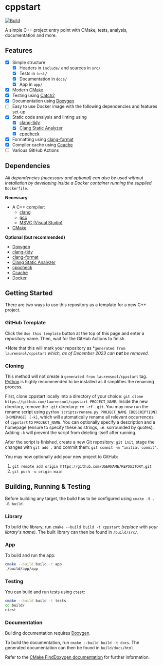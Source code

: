 # cppstart

[![Build](https://github.com/laurensnol/cppstart/actions/workflows/build.yml/badge.svg)](https://github.com/laurensnol/cppstart/actions/workflows/build.yml)

A simple C++ project entry point with CMake, tests, analysis, documentation and more.

## Features

- [x] Simple structure
  - [x] Headers in `include/` and sources in `src/`
  - [x] Tests in `test/`
  - [x] Documentation in `docs/`
  - [x] App in `app/`
- [x] Modern [CMake](https://cmake.org/)
- [x] Testing using [Catch2](https://github.com/catchorg/Catch2)
- [x] Documentation using [Doxygen](https://doxygen.nl/)
- [ ] Easy to use Docker image with the following dependencies and features
set-up
- [x] Static code analysis and linting using
  - [x] [clang-tidy](https://clang.llvm.org/extra/clang-tidy/)
  - [x] [Clang Static Analyzer](https://clang-analyzer.llvm.org/)
  - [x] [cppcheck](https://cppcheck.sourceforge.io/)
- [x] Formatting using [clang-format](https://clang.llvm.org/docs/ClangFormat.html)
- [x] Compiler cache using [Ccache](https://ccache.dev/)
- [ ] Various GitHub Actions

## Dependencies

*All dependencies (necessary and optional) can also be used without installation
by developing inside a Docker container running the supplied* `Dockerfile`*.*

**Necessary**

- A C++ compiler:
  - [clang](https://clang.llvm.org/)
  - [gcc](https://gcc.gnu.org/)
  - [MSVC (Visual Studio)](https://visualstudio.microsoft.com/)
- [CMake](https://cmake.org/)

**Optional (but recommended)**

- [Doxygen](https://doxygen.nl/)
- [clang-tidy](https://clang.llvm.org/extra/clang-tidy/)
- [clang-format](https://clang.llvm.org/docs/ClangFormat.html)
- [Clang Static Analyzer](https://clang-analyzer.llvm.org/)
- [cppcheck](https://cppcheck.sourceforge.io/)
- [Ccache](https://ccache.dev/)
- [Docker](https://www.docker.com/)

## Getting Started

There are two ways to use this repository as a template for a new C++ project.

### GitHub Template

Click the `Use this template` button at the top of this page and enter a
repository name. Then, wait for the GitHub Actions to finish.

*Note that this will mark your repository as *`generated from laurensnol/cppstart`
*which, as of December 2023 can **not** be removed.*

### Cloning

This method will not create a `generated from laurensnol/cppstart` tag.
[Python](https://www.python.org/) is highly recommended to be installed as it
simplifies the renaming process.

First, clone cppstart locally into a directory of your choice:
`git clone https://github.com/laurensnol/cppstart PROJECT_NAME`. Inside the new
directory, remove the `.git` directory: `rm -rf .git`. You may now run the
rename script using
`python scripts/rename.py PROJECT_NAME [DESCRIPTION] [HOMEPAGE] [-k]`, which
will automatically rename all relevant occurrences of `cppstart` to
`PROJECT_NAME`. You can optionally specify a description and a homepage (ensure
to specify these as strings, i.e. sorrounded by quotes). Adding `-k` will
prevent the script from deleting itself after running.

After the script is finished, create a new Git repository: `git init`, stage the
changes with `git add .` and commit them: `git commit -m "initial commit"`.

You may now optionally add your new project to GitHub:

1. `git remote add origin https://github.com/USERNAME/REPOSITORY.git`
2. `git push -u origin main`

## Building, Running & Testing

Before building any target, the build has to be configured using
`cmake -S . -B build`.

### Library

To build the library, run `cmake --build build -t cppstart` *(replace with your
library's name)*. The built library can then be found in `/build/src/`.

### App

To build and run the app:

```sh
cmake --build build -t app
./build/app/app
```

### Testing

You can build and run tests using `ctest`:

```sh
cmake --build build -t tests
cd build/
ctest
```

### Documentation

Building documentation requires [Doxygen](https://doxygen.nl/).

To build the documentation, run `cmake --build build -t docs`. The generated
documentation can then be found in `build/docs/html`.

Refer to the [CMake FindDoxygen documentation](https://cmake.org/cmake/help/latest/module/FindDoxygen.html)
for further information.
